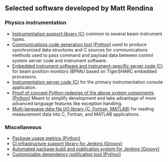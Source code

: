 ## Selected software developed by Matt Rendina
### Physics instrumentation
- [Instrumentation support library (C)](https://github.com/rendinam/BeamInstSupport) common to several beam instrument types.
- [Communications code generation tool (Python)](https://github.com/rendinam/BeamInstParser) used to produce synchronized data structures and C sources for communications methods used to pass command and payload data between control system server code and instrument software.
- [Embedded instrument software and instrument-specific server code (C)](https://github.com/rendinam/CBPM-TSHARC) for beam position monitors (BPMs) based on TigerSHARC embedded processors.
- [Instrumentation server code (C)](https://github.com/rendinam/CBIC) for the primary instrumentation console application.
- [Proof of concept Python redesign of the above system components (Python)](https://github.com/rendinam/CBPM) Meant to simplify development and take advantage of more advanced language features like exception handling.
- [Multi-language data file I/O library (C, Fortran, MATLAB)](https://github.com/rendinam/cbpmfio) for reading measurement data into C, Fortran, and MATLAB applications.

### Miscellaneous
- [Package usage metrics (Python)](https://github.com/Astroconda/conmets)
- [CI infrastructure support library for Jenkins (Groovy)](https://github.com/spacetelescope/jenkins_shared_ci_utils)
- [Automated package build and publication system for Jenkins (Groovy)](https://github.com/Astroconda/build_control)
- [Customizable dependency notification tool (Python)](https://github.com/spacetelescope/harbinger)

